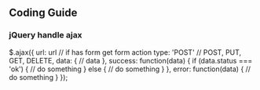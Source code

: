 ## Coding Guide

### jQuery handle ajax

$.ajax({
    url: url // if has form get form action
    type: 'POST' // POST, PUT, GET, DELETE,
    data: {
        // data
    },
    success: function(data) {
        if (data.status === 'ok') {
            // do something
        } else {
            // do something
        }
    },
    error: function(data) {
        // do something
    }
});

